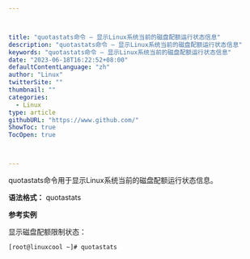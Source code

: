 ```yaml
---



title: "quotastats命令 – 显示Linux系统当前的磁盘配额运行状态信息"
description: "quotastats命令 – 显示Linux系统当前的磁盘配额运行状态信息"
keywords: "quotastats命令 – 显示Linux系统当前的磁盘配额运行状态信息"
date: "2023-06-18T16:22:52+08:00"
defaultContentLanguage: "zh"
author: "Linux"
twitterSite: ""
thumbnail: ""
categories:
  - Linux
type: article
githubURL: "https://www.github.com/"
ShowToc: true
TocOpen: true



---
```


quotastats命令用于显示Linux系统当前的磁盘配额运行状态信息。

**语法格式：** quotastats

**参考实例**

显示磁盘配额限制状态：

```
[root@linuxcool ~]# quotastats
```